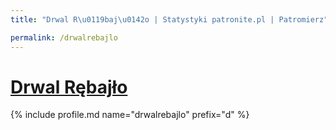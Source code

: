 ```yaml
---
title: "Drwal R\u0119baj\u0142o | Statystyki patronite.pl | Patromierz"

permalink: /drwalrebajlo
---
```


# [Drwal Rębajło](https://patronite.pl/drwalrebajlo)

{% include profile.md name="drwalrebajlo" prefix="d" %}

